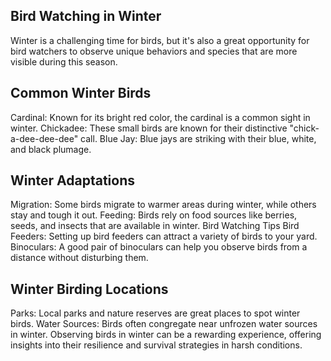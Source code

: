 ## Bird Watching in Winter

Winter is a challenging time for birds, but it's also a great opportunity for bird watchers to observe unique behaviors and species that are more visible during this season.

## Common Winter Birds
Cardinal: Known for its bright red color, the cardinal is a common sight in winter.
Chickadee: These small birds are known for their distinctive "chick-a-dee-dee-dee" call.
Blue Jay: Blue jays are striking with their blue, white, and black plumage.
## Winter Adaptations
Migration: Some birds migrate to warmer areas during winter, while others stay and tough it out.
Feeding: Birds rely on food sources like berries, seeds, and insects that are available in winter.
Bird Watching Tips
Bird Feeders: Setting up bird feeders can attract a variety of birds to your yard.
Binoculars: A good pair of binoculars can help you observe birds from a distance without disturbing them.
## Winter Birding Locations
Parks: Local parks and nature reserves are great places to spot winter birds.
Water Sources: Birds often congregate near unfrozen water sources in winter.
Observing birds in winter can be a rewarding experience, offering insights into their resilience and survival strategies in harsh conditions.